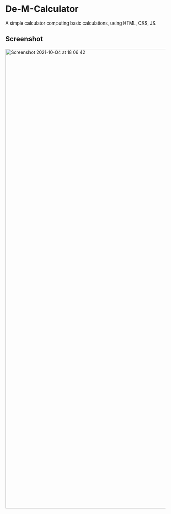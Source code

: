 # De-M-Calculator
A simple calculator computing basic calculations, using HTML, CSS, JS.
## Screenshot
<img width="1440" alt="Screenshot 2021-10-04 at 18 06 42" src="https://user-images.githubusercontent.com/76846542/135852456-f4bc13a5-6f4d-4b59-af37-5b73571a0e37.png">